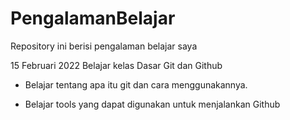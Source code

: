 # PengalamanBelajar
Repository ini berisi pengalaman belajar saya

15 Februari 2022
Belajar kelas Dasar Git dan Github

* Belajar tentang apa itu git dan cara menggunakannya.

* Belajar tools yang dapat digunakan untuk menjalankan Github
